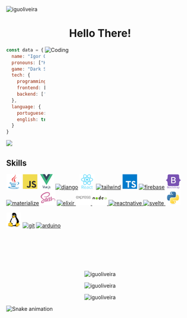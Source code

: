 <div>
  <p align="left"><img src="https://komarev.com/ghpvc/?username=iguoliveira&label=Visitors&color=e63dbb&style=flat-square" alt="iguoliveira" /></p>
  <h1 align="center">Hello There!</h1>
  <img align="right" alt="Coding" width="400" src="https://giffiles.alphacoders.com/170/170116.gif">
</div>



```javascript
const data = {
  name: "Igor Oliveira Rodrigues",
  pronouns: ["He", "Him"],
  game: "Dark Souls 3",
  tech: {
    programming: ['JS', 'TS'],
    frontend: ['React', 'Vue', 'Svelte', 'Tailwindcss', 'Sass'],
    backend: ['Node', 'Nest', 'Express', 'Django']
  },
  language: {
    portuguese: true,
    english: true,
  }
}
```

<div>
  <p align="left"><a href="https://linkedin.com/in/igor-rodrigues-022595207" target="blank"><img src="https://img.shields.io/badge/-LinkedIn-%23e63dbb?style=for-the-badge&logo=linkedin&logoColor=white" target="_blank"></a></p>
</div>

<div>
  <h2>Skills</h2>
  <p align="left">
  <div>
    <a href="https://www.java.com" target="_blank" rel="noreferrer"> <img src="https://raw.githubusercontent.com/devicons/devicon/master/icons/java/java-original.svg" alt="java" width="40" height="40"/></a>
    <a href="https://developer.mozilla.org/en-US/docs/Web/JavaScript" target="_blank" rel="noreferrer"> <img src="https://raw.githubusercontent.com/devicons/devicon/master/icons/javascript/javascript-original.svg" alt="javascript" width="40" height="40"/></a>
    <a href="https://vuejs.org/" target="_blank" rel="noreferrer"> <img src="https://raw.githubusercontent.com/devicons/devicon/master/icons/vuejs/vuejs-original-wordmark.svg" alt="vuejs" width="40" height="40"/></a>
    <a href="https://www.djangoproject.com/" target="_blank" rel="noreferrer"> <img src="https://cdn.worldvectorlogo.com/logos/django.svg" alt="django" width="40" height="40"/></a>
    <a href="https://reactjs.org/" target="_blank" rel="noreferrer"> <img src="https://raw.githubusercontent.com/devicons/devicon/master/icons/react/react-original-wordmark.svg" alt="react" width="40" height="40"/></a>
    <a href="https://tailwindcss.com/" target="_blank" rel="noreferrer"> <img src="https://www.vectorlogo.zone/logos/tailwindcss/tailwindcss-icon.svg" alt="tailwind" width="40" height="40"/></a>
    <a href="https://www.typescriptlang.org/" target="_blank" rel="noreferrer"> <img src="https://raw.githubusercontent.com/devicons/devicon/master/icons/typescript/typescript-original.svg" alt="typescript" width="40" height="40"/></a>
    <a href="https://firebase.google.com/" target="_blank" rel="noreferrer"> <img src="https://www.vectorlogo.zone/logos/firebase/firebase-icon.svg" alt="firebase" width="40" height="40"/></a>
    <a href="https://getbootstrap.com" target="_blank" rel="noreferrer"> <img src="https://raw.githubusercontent.com/devicons/devicon/master/icons/bootstrap/bootstrap-plain-wordmark.svg" alt="bootstrap" width="40" height="40"/></a>
    <a href="https://materializecss.com/" target="_blank" rel="noreferrer"> <img src="https://raw.githubusercontent.com/prplx/svg-logos/5585531d45d294869c4eaab4d7cf2e9c167710a9/svg/materialize.svg" alt="materialize" width="40" height="40"/></a>
    <a href="https://sass-lang.com" target="_blank" rel="noreferrer"> <img src="https://raw.githubusercontent.com/devicons/devicon/master/icons/sass/sass-original.svg" alt="sass" width="40" height="40"/></a>
    <a href="https://elixir-lang.org" target="_blank" rel="noreferrer"> <img src="https://www.vectorlogo.zone/logos/elixir-lang/elixir-lang-icon.svg" alt="elixir" width="40" height="40"/> </a> <a href="https://expressjs.com" target="_blank" rel="noreferrer"> <img src="https://raw.githubusercontent.com/devicons/devicon/master/icons/express/express-original-wordmark.svg" alt="express" width="40" height="40"/> </a> <a href="https://nodejs.org" target="_blank" rel="noreferrer"> <img src="https://raw.githubusercontent.com/devicons/devicon/master/icons/nodejs/nodejs-original-wordmark.svg" alt="nodejs" width="40" height="40"/> </a> <a href="https://reactnative.dev/" target="_blank" rel="noreferrer"> <img src="https://reactnative.dev/img/header_logo.svg" alt="reactnative" width="40" height="40"/> </a> <a href="https://svelte.dev" target="_blank" rel="noreferrer"> <img src="https://upload.wikimedia.org/wikipedia/commons/1/1b/Svelte_Logo.svg" alt="svelte" width="40" height="40"/> </a> <a href="https://www.python.org" target="_blank" rel="noreferrer"> <img src="https://raw.githubusercontent.com/devicons/devicon/master/icons/python/python-original.svg" alt="python" width="40" height="40"/></a>
  </div>
  
  <br>
  
  <div>
    <a href="https://www.linux.org/" target="_blank" rel="noreferrer"> <img src="https://raw.githubusercontent.com/devicons/devicon/master/icons/linux/linux-original.svg" alt="linux" width="40" height="40"/></a>
    <a href="https://git-scm.com/" target="_blank" rel="noreferrer"> <img src="https://www.vectorlogo.zone/logos/git-scm/git-scm-icon.svg" alt="git" width="40" height="40"/></a>
    <a href="https://www.arduino.cc/" target="_blank" rel="noreferrer"> <img src="https://cdn.worldvectorlogo.com/logos/arduino-1.svg" alt="arduino" width="40" height="40"/></a>
  </div>
  
  </p>
</div>

<br><br><br><br><br>

<div align="center">
  <p><img src="https://github-readme-streak-stats.herokuapp.com/?user=iguoliveira&theme=dark" alt="iguoliveira" /></p>
  <p><img src="https://github-readme-stats.vercel.app/api?username=iguoliveira&show_icons=true&theme=dark&locale=en" alt="iguoliveira" /></p>
  <p><img src="https://github-readme-stats.vercel.app/api/top-langs?username=iguoliveira&show_icons=true&theme=dark&locale=en" alt="iguoliveira" /></p>
</div>

![Snake animation](https://github.com/iguoliveira/iguoliveira/blob/output/github-contribution-grid-snake.svg)
